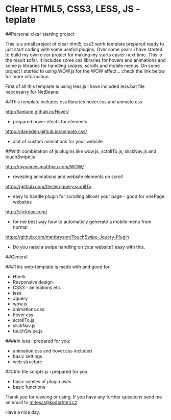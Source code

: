 # Clear HTML5, CSS3, LESS, JS - teplate
##Personal clear starting project

This is a small project of clear html5, css3 work template prepared ready to just start coding with some usefull plugins. Over some years i have started to build my own clear project for making my starts easier next time. This is the result sofar. It includes some css libraries for hovers and animations and some js libraries for handling swipes, scrolls and mobile menus. 
On some project I started to using WOW.js for the WOW effect... check the link below for more information.

First of all this template is using less.js i have included less.bat file neccesarry for NetBeans.

##This template includes css libraries hover.css and animate.css 

http://ianlunn.github.io/Hover/
- prepared hover efects for elements

https://daneden.github.io/animate.css/
- alot of custom animations for your website

##With combination of js plugins like wow.js, sctollTo.js, slickNav.js and touchSwipe.js

http://mynameismatthieu.com/WOW/ 
- revealing animations and website elements on scroll

https://github.com/flesler/jquery.scrollTo
- easy to handle plugin for scrolling allover your page - good for onePage websites

http://slicknav.com/
- for me best way how to automaticly generate a mobile menu from normal

https://github.com/mattbryson/TouchSwipe-Jquery-Plugin
- Do you need a swipe handling on your website? easy with this. 


##General

###This web-template is made with and good for:
- Html5
- Responsive design
- CSS3 - animations etc...
- less
- Jquery 
- wow.js
- animations.css
- hover.css
- scrollTo.js
- slickNav.js
- touchSwipe.js

####In less i prepared for you:
- animation.css and hover.css included
- basic settings
- web structure

####In file scripts.js i prepared for you:
- basic samles of plugin uses
- basic functions

Thank you for viewing or using.
If you have any further questions send me an email to m.tesar@koderhtml.cz

Have a nice day.
